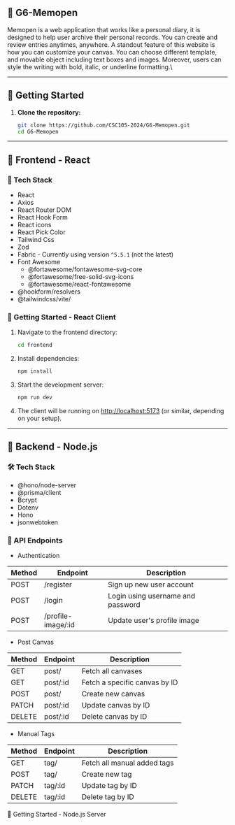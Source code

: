 ## :pushpin: G6-Memopen

Memopen is a web application that works like a personal diary, it is designed to help user archive their personal records. You can create and review entries anytimes, anywhere. A standout feature of this website is how you can customize your canvas. You can choose different template, and movable object including text boxes and images. Moreover, users can style the writing with bold, italic, or underline formatting.\

---

## :rocket: Getting Started

1. **Clone the repository:**
   ```bash
   git clone https://github.com/CSC105-2024/G6-Memopen.git
   cd G6-Memopen
   ```
---
## :hammer: Frontend - React
### :wrench: Tech Stack

- React
- Axios
- React Router DOM
- React Hook Form
- React icons
- React Pick Color
- Tailwind Css
- Zod
- Fabric - Currently using version ```^5.5.1``` (not the latest)
- Font Awesome
  - @fortawesome/fontawesome-svg-core
  - @fortawesome/free-solid-svg-icons
  - @fortawesome/react-fontawesome
- @hookform/resolvers
- @tailwindcss/vite/

### :rocket:  Getting Started - React Client
1. Navigate to the frontend directory:
   ```bash
   cd frontend
   ```
2. Install dependencies:
   ```bash
   npm install
   ```
3. Start the development server:
   ```bash
   npm run dev
   ```
4. The client will be running on [http://localhost:5173](http://localhost:5173) (or similar, depending on your setup).
---
## :wrench: Backend - Node.js

### :hammer_and_wrench: Tech Stack

- @hono/node-server
- @prisma/client
- Bcrypt
- Dotenv
- Hono
- jsonwebtoken

### :electric_plug: API Endpoints
- Authentication
  
|Method|Endpoint |Description                |
|------|---------|---------------------------|
|POST  |/register| Sign up new user account  |
|POST  |/login| Login using username and password  |
|POST  |/profile-image/:id| Update user's profile image  |
- Post Canvas

|Method|Endpoint |Description                |
|------|---------|---------------------------|
|GET  |post/| Fetch all canvases  |
|GET  |post/:id| Fetch a specific canvas by ID |
|POST  |post/| Create new canvas |
|PATCH  |post/:id| Update canvas by ID |
|DELETE  |post/:id| Delete canvas by ID |

- Manual Tags

|Method|Endpoint |Description                |
|------|---------|---------------------------|
|GET  |tag/| Fetch all manual added tags  |
|POST  |tag/| Create new tag |
|PATCH  |tag/:id| Update tag by ID |
|DELETE  |tag/:id| Delete tag by ID |


:rocket: Getting Started - Node.js Server
